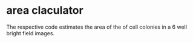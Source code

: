 # area claculator

The respective code estimates the area of the of cell colonies in a 6 well bright field images.

